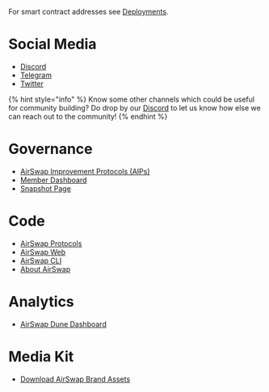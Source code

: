 For smart contract addresses see [Deployments](technology/deployments.md).

# Social Media

- [Discord](https://discord.gg/Pc6gV3hFjR)
- [Telegram](https://t.me/airswapofficial)
- [Twitter](https://x.com/airswap)

{% hint style="info" %}
Know some other channels which could be useful for community building? Do drop by our [Discord](https://discord.gg/Pc6gV3hFjR) to let us know how else we can reach out to the community!
{% endhint %}

# Governance

- [AirSwap Improvement Protocols \(AIPs\)](https://github.com/airswap/airswap-aips/issues)
- [Member Dashboard](https://dao.airswap.eth.limo/)
- [Snapshot Page](https://snapshot.org/#/vote.airswap.eth)

# Code

- [AirSwap Protocols](https://github.com/airswap/airswap-protocols)
- [AirSwap Web](https://github.com/airswap/airswap-web)
- [AirSwap CLI](https://github.com/airswap/airswap-cli)
- [About AirSwap](https://github.com/airswap/airswap-about)

# Analytics

- [AirSwap Dune Dashboard](https://dune.com/airswap/airswap-v3)

# Media Kit

- [Download AirSwap Brand Assets](.gitbook/assets/AirSwap_Brand_Assets.zip)
